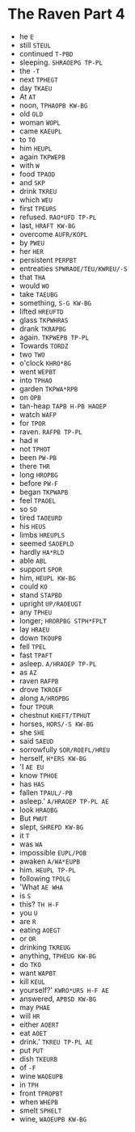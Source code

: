 # The Raven Part 4

* he `E`
* still `STEUL`
* continued `T-PBD`
* sleeping. `SHRAOEPG TP-PL`
* the `-T`
* next `TPHEGT`
* day `TKAEU`
* At `AT`
* noon, `TPHAOPB KW-BG`
* old `OLD`
* woman `WOPL`
* came `KAEUPL`
* to `TO`
* him `HEUPL`
* again `TKPWEPB`
* with `W`
* food `TPAOD`
* and `SKP`
* drink `TKREU`
* which `WEU`
* first `TPEURS`
* refused. `RAO*UFD TP-PL`
* last, `HRAFT KW-BG`
* overcome `AUFR/KOPL`
* by `PWEU`
* her `HER`
* persistent `PERPBT`
* entreaties `SPWRAOE/TEU/KWREU/-S`
* that `THA`
* would `WO`
* take `TAEUBG`
* something, `S-G KW-BG`
* lifted `HREUFTD`
* glass `TKPWHRAS`
* drank `TKRAPBG`
* again. `TKPWEPB TP-PL`
* Towards `TORDZ`
* two `TWO`
* o'clock `KHRO*BG`
* went `WEPBT`
* into `TPHAO`
* garden `TKPWA*RPB`
* on `OPB`
* tan-heap `TAPB H-PB HAOEP`
* watch `WAFP`
* for `TPOR`
* raven. `RAFPB TP-PL`
* had `H`
* not `TPHOT`
* been `PW-PB`
* there `THR`
* long `HROPBG`
* before `PW-F`
* began `TKPWAPB`
* feel `TPAOEL`
* so `SO`
* tired `TAOEURD`
* his `HEUS`
* limbs `HREUPLS`
* seemed `SAOEPLD`
* hardly `HA*RLD`
* able `ABL`
* support `SPOR`
* him, `HEUPL KW-BG`
* could `KO`
* stand `STAPBD`
* upright `UP/RAOEUGT`
* any `TPHEU`
* longer; `HRORPBG STPH*FPLT`
* lay `HRAEU`
* down `TKOUPB`
* fell `TPEL`
* fast `TPAFT`
* asleep. `A/HRAOEP TP-PL`
* as `AZ`
* raven `RAFPB`
* drove `TKROEF`
* along `A/HROPBG`
* four `TPOUR`
* chestnut `KHEFT/TPHUT`
* horses, `HORS/-S KW-BG`
* she `SHE`
* said `SAEUD`
* sorrowfully `SOR/ROEFL/HREU`
* herself, `H*ERS KW-BG`
* 'I `AE EU`
* know `TPHOE`
* has `HAS`
* fallen `TPAUL/-PB`
* asleep.' `A/HRAOEP TP-PL AE`
* look `HRAOBG`
* But `PWUT`
* slept, `SHREPD KW-BG`
* it `T`
* was `WA`
* impossible `EUPL/POB`
* awaken `A/WA*EUPB`
* him. `HEUPL TP-PL`
* following `TPOLG`
* 'What `AE WHA`
* is `S`
* this? `TH H-F`
* you `U`
* are `R`
* eating `AOEGT`
* or `OR`
* drinking `TKREUG`
* anything, `TPHEUG KW-BG`
* do `TKO`
* want `WAPBT`
* kill `KEUL`
* yourself?' `KWRO*URS H-F AE`
* answered, `APBSD KW-BG`
* may `PHAE`
* will `HR`
* either `AOERT`
* eat `AOET`
* drink.' `TKREU TP-PL AE`
* put `PUT`
* dish `TKEURB`
* of `-F`
* wine `WAOEUPB`
* in `TPH`
* front `TPROPBT`
* when `WHEPB`
* smelt `SPHELT`
* wine, `WAOEUPB KW-BG`
